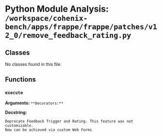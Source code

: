 # Python Module Analysis: `/workspace/cohenix-bench/apps/frappe/frappe/patches/v12_0/remove_feedback_rating.py`

## Classes

No classes found in this file.


## Functions

### `execute`
**Arguments:** ``
**Decorators:** ``

**Docstring:**
```
Deprecate Feedback Trigger and Rating. This feature was not customizable.
Now can be achieved via custom Web Forms
```

